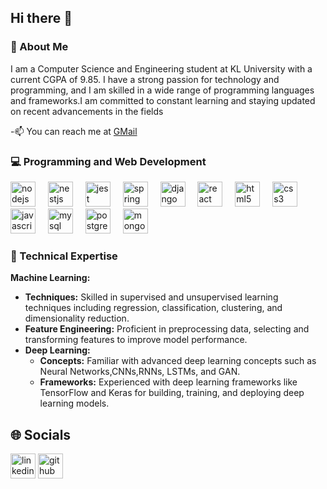 ## Hi there 👋

### 🚀 About Me
I am a Computer Science and Engineering student at KL University with a current CGPA of 9.85. I have a strong passion for technology and programming, and I am skilled in a wide range of programming languages and frameworks.I am committed to constant learning and staying updated on recent advancements in the fields

-📫 You can reach me at <a href="mailto:2100031890cseh@gmail.com">GMail</a>
 

### 💻 Programming and Web Development
<div align="left">
  <img src="https://cdn.jsdelivr.net/gh/devicons/devicon/icons/c/c-original.svg" height="40" alt="nodejs logo"  />
  <img width="12" />
  <img src="https://cdn.jsdelivr.net/gh/devicons/devicon/icons/java/java-original.svg" height="40" alt="nestjs logo"  />
  <img width="12" />
  <img src="https://cdn.jsdelivr.net/gh/devicons/devicon/icons/python/python-original.svg" height="40" alt="jest logo"  />
  <img width="12" />
  <img src="https://cdn.jsdelivr.net/gh/devicons/devicon/icons/spring/spring-original.svg" height="40" alt="spring logo"  />
  <img width="12" />
  <img src="https://cdn.jsdelivr.net/gh/devicons/devicon/icons/django/django-plain.svg" height="40" alt="django logo"  />
  <img width="12" />
  <img src="https://cdn.jsdelivr.net/gh/devicons/devicon/icons/react/react-original.svg" height="40" alt="react logo"  />
  <img width="12" />
  <img src="https://cdn.jsdelivr.net/gh/devicons/devicon/icons/html5/html5-original.svg" height="40" alt="html5 logo"  />
  <img width="12" />
  <img src="https://cdn.jsdelivr.net/gh/devicons/devicon/icons/css3/css3-original.svg" height="40" alt="css3 logo"  />
  <img width="12" />
  <img src="https://cdn.jsdelivr.net/gh/devicons/devicon/icons/javascript/javascript-original.svg" height="40" alt="javascript logo"  />
  <img width="12" />
  <img src="https://cdn.jsdelivr.net/gh/devicons/devicon/icons/mysql/mysql-original.svg" height="40" alt="mysql logo"  />
  <img width="12" />
  <img src="https://cdn.jsdelivr.net/gh/devicons/devicon/icons/postgresql/postgresql-original.svg" height="40" alt="postgresql logo"  />
  <img width="12" />
  <img src="https://cdn.jsdelivr.net/gh/devicons/devicon/icons/mongodb/mongodb-original.svg" height="40" alt="mongodb logo"  />
  <img width="12" />
</div>


### 🧠 Technical Expertise
**Machine Learning:** 
  - **Techniques:** Skilled in supervised and unsupervised learning techniques including regression, classification, clustering, and dimensionality reduction.
  - **Feature Engineering:** Proficient in preprocessing data, selecting and transforming features to improve model performance.
- **Deep Learning:** 
  - **Concepts:** Familiar with advanced deep learning concepts such as Neural Networks,CNNs,RNNs, LSTMs, and GAN.
  - **Frameworks:** Experienced with deep learning frameworks like TensorFlow and Keras for building, training, and deploying deep learning models.

## 🌐 Socials
<a href="https://linkedin.com/in/revanth-chandragiri/"><img src="https://raw.githubusercontent.com/danielcranney/readme-generator/main/public/icons/socials/linkedin-dark.svg" height="40" alt="linkedin logo"  /></a>
<a href="https://github.com/2100031890/"><img src="https://raw.githubusercontent.com/danielcranney/readme-generator/main/public/icons/socials/github-dark.svg" height="40" alt="github logo"  /></a>
